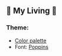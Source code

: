 ## 🚧 My Living 🚧

### Theme:
* [Color palette](https://coolors.co/e84855-fffbff-157f1f-0e0004-fabc3c)
* Font: [Poppins](https://fonts.google.com/specimen/Poppins)